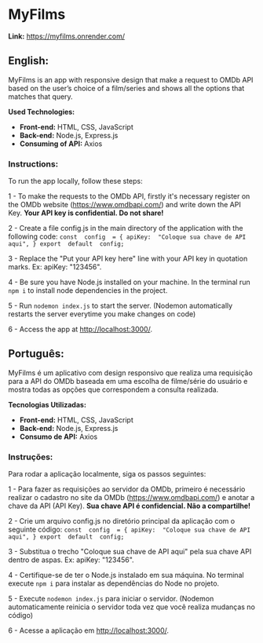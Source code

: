 # MyFilms

**Link:** https://myfilms.onrender.com/

## English:

MyFilms is an app with responsive design that make a request to OMDb API based on the user’s choice of a film/series and shows all the options that matches that query.

**Used Technologies:**
* **Front-end:** HTML, CSS, JavaScript 
* **Back-end:** Node.js, Express.js 
* **Consuming of API:** Axios

### Instructions:

To run the app locally, follow these steps:

1 - To make the requests to the OMDb API, firstly it's necessary register on the OMDb website  (https://www.omdbapi.com/) and write down the API Key. **Your API key is confidential. Do not share!**

2 - Create a file config.js in the main directory of the application with the following code: 
`const  config  = {
apiKey:  "Coloque sua chave de API aqui",
}
export  default  config;` 

3 - Replace the "Put your API key here" line with your API key in quotation marks. Ex: apiKey: "123456".

4 - Be sure you have Node.js installed on your machine. In the terminal run `npm i` to install node dependencies in the project.

5 - Run `nodemon index.js` to start the server. (Nodemon automatically restarts the server everytime you make changes on code)

6 - Access the app at [http://localhost:3000/](http://localhost:3000/).

 
## Português:

MyFilms é um aplicativo com design responsivo que realiza uma requisição para a API do OMDb baseada em uma escolha de filme/série do usuário e mostra todas as opções que correspondem a consulta realizada.

**Tecnologias Utilizadas:**
* **Front-end:** HTML, CSS, JavaScript 
* **Back-end:** Node.js, Express.js 
* **Consumo de API:** Axios

### Instruções:

Para rodar a aplicação localmente, siga os passos seguintes:

1 - Para fazer as requisições ao servidor da OMDb, primeiro é necessário realizar o cadastro no site da OMDb (https://www.omdbapi.com/) e anotar a chave da API (API Key).  **Sua chave API é confidencial. Não a compartilhe!**

2 - Crie um arquivo config.js no diretório principal da aplicação com o seguinte código: 
`const  config  = {
apiKey:  "Coloque sua chave de API aqui",
}
export  default  config;` 

3 - Substitua o trecho "Coloque sua chave de API aqui" pela sua chave API dentro de aspas. Ex: apiKey: "123456".

4 - Certifique-se de ter o Node.js instalado em sua máquina. No terminal execute `npm i` para instalar as dependências do Node no projeto.  

5 - Execute `nodemon index.js` para iniciar o servidor. (Nodemon automaticamente reinicia o servidor toda vez que você realiza mudanças no código)

6 - Acesse a aplicação em [http://localhost:3000/](http://localhost:3000/).
